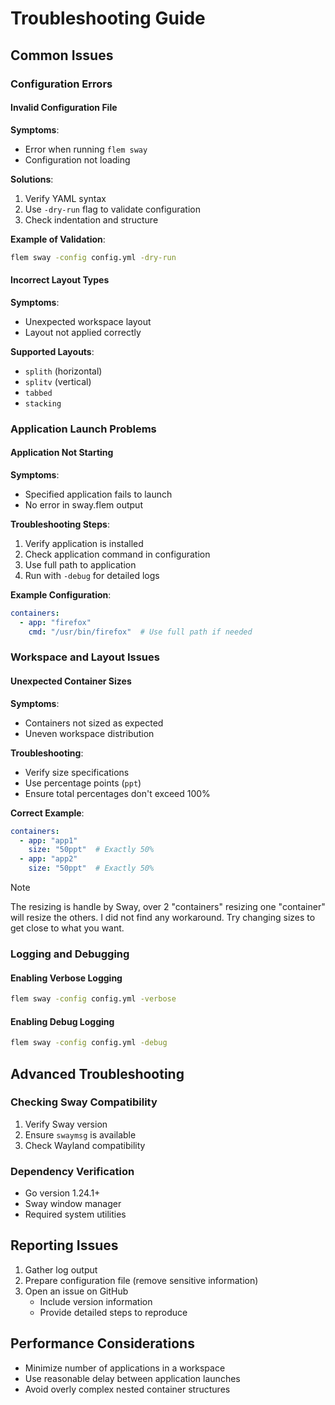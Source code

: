 # Troubleshooting Guide

## Common Issues

### Configuration Errors

#### Invalid Configuration File
**Symptoms**:
- Error when running `flem sway`
- Configuration not loading

**Solutions**:
1. Verify YAML syntax
2. Use `-dry-run` flag to validate configuration
3. Check indentation and structure

**Example of Validation**:
```bash
flem sway -config config.yml -dry-run
```

#### Incorrect Layout Types
**Symptoms**:
- Unexpected workspace layout
- Layout not applied correctly

**Supported Layouts**:
- `splith` (horizontal)
- `splitv` (vertical)
- `tabbed`
- `stacking`

### Application Launch Problems

#### Application Not Starting
**Symptoms**:
- Specified application fails to launch
- No error in sway.flem output

**Troubleshooting Steps**:
1. Verify application is installed
2. Check application command in configuration
3. Use full path to application
4. Run with `-debug` for detailed logs

**Example Configuration**:
```yaml
containers:
  - app: "firefox"
    cmd: "/usr/bin/firefox"  # Use full path if needed
```

### Workspace and Layout Issues

#### Unexpected Container Sizes
**Symptoms**:
- Containers not sized as expected
- Uneven workspace distribution

**Troubleshooting**:
- Verify size specifications
- Use percentage points (`ppt`)
- Ensure total percentages don't exceed 100%

**Correct Example**:
```yaml
containers:
  - app: "app1"
    size: "50ppt"  # Exactly 50%
  - app: "app2"
    size: "50ppt"  # Exactly 50%
```

> [!NOTE]
>
> The resizing is handle by Sway, over 2 "containers" resizing one "container" will resize the
> others. I did not find any workaround. Try changing sizes to get close to what you want.

### Logging and Debugging

#### Enabling Verbose Logging
```bash
flem sway -config config.yml -verbose
```

#### Enabling Debug Logging
```bash
flem sway -config config.yml -debug
```

## Advanced Troubleshooting

### Checking Sway Compatibility
1. Verify Sway version
2. Ensure `swaymsg` is available
3. Check Wayland compatibility

### Dependency Verification
- Go version 1.24.1+
- Sway window manager
- Required system utilities

## Reporting Issues

1. Gather log output
2. Prepare configuration file (remove sensitive information)
3. Open an issue on GitHub
   - Include version information
   - Provide detailed steps to reproduce

## Performance Considerations

- Minimize number of applications in a workspace
- Use reasonable delay between application launches
- Avoid overly complex nested container structures
